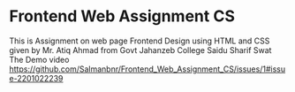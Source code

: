 # Frontend Web Assignment CS
This is Assignment on web page Frontend Design using HTML and CSS given by Mr. Atiq Ahmad from Govt Jahanzeb College Saidu Sharif Swat 
The Demo video
https://github.com/Salmanbnr/Frontend_Web_Assignment_CS/issues/1#issue-2201022239
